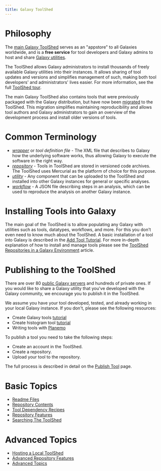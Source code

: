 ```yaml
---
title: Galaxy ToolShed
---
```

# Philosophy

The [main Galaxy ToolShed](https://toolshed.g2.bx.psu.edu) serves as an "appstore" to all Galaxies worldwide, and is a **free service** for tool developers and Galaxy admins to host and share [Galaxy utilities](/toolshed/galaxy-utilities-in-repositories/).

The ToolShed allows Galaxy administrators to install thousands of freely available Galaxy utilities into their instances. It allows sharing of tool updates and versions and simplifies management of such, making both tool developers' and administrators' lives easier. For more information, see the full [ToolShed tour](/toolshed/tour/).

The main Galaxy ToolShed also contains tools that were previously packaged with the Galaxy distribution, but have now been [migrated](/toolshed/migrating-tools-from-galaxy-distribution/) to the ToolShed. This migration simplifies maintaining reproducibility and allows tool authors and Galaxy administrators to gain an overview of the development process and install older versions of tools.

# Common Terminology

* [*wrapper*](/toolshed/publish-tool/) or *tool definition file* - The XML file that describes to Galaxy how the underlying software works, thus allowing Galaxy to execute the software in the right way.
* [*repository*](/toolshed/repository/) - Tools in ToolShed are stored in versioned code archives. The ToolShed uses Mercurial as the platform of choice for this purpose.
* [*utility*](/toolshed/galaxy-utilities-in-repositories/) - Any component that can be uploaded to the ToolShed and installed into other Galaxy instances for general or specific analyses.
* [*workflow*](/toolshed/workflow-sharing/) - A JSON file describing steps in an analysis, which can be used to reproduce the analysis on another Galaxy instance.

# Installing Tools into Galaxy

The main goal of the ToolShed is to allow populating any Galaxy with utilities such as tools, datatypes, workflows, and more. For this you don't even need to know much about the ToolShed. A basic installation of a tool into Galaxy is described in the [Add Tool Tutorial](/admin/tools/add-tool-from-toolshed-tutorial/). For more in-depth explanation of how to install and manage tools please see the [ToolShed Repositories in a Galaxy Environment](/installing-repositories/) article.

# Publishing to the ToolShed

There are over 80 [public Galaxy servers](/use/) and hundreds of private ones. If you would like to share a Galaxy utility that you've developed with the Galaxy community, we encourage you to publish it in the ToolShed.

We assume you have your tool developed, tested, and already working in your local Galaxy instance. If you don't, please see the following resources:

* Create Galaxy tools [tutorial](/admin/tools/add-tool-tutorial/)
* Create histogram tool [tutorial](/admin/tools/adding-tools/)
* Writing tools with [Planemo](http://planemo.readthedocs.io/en/latest/writing_standalone.html)

To publish a tool you need to take the following steps:
* Create an account in the ToolShed.
* Create a repository.
* Upload your tool to the repository.

The full process is described in detail on the [Publish Tool](/toolshed/publish-tool/) page.

# Basic Topics

- [Readme Files](/toolshed/readme-files/)
- [Repository Contents](/toolshed/repository-contents/)
- [Tool Dependency Recipes](/toolshed/tool-dependency-recipes/)
- [Repository Features](/toolshed/repository-features/)
- [Searching The ToolShed](/toolshed/searching-the-toolshed/)

# Advanced Topics

- [Hosting a Local ToolShed](/toolshed/hosting-a-local-toolshed/)
- [Advanced Repository Features](/toolshed/advanced-repository-features/)
- [Advanced Topics](/toolshed/advanced-topics/)
